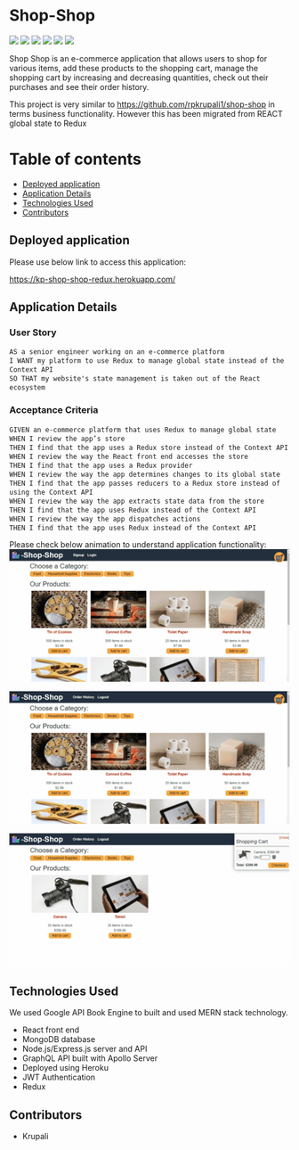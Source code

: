 # Shop-Shop

![](https://img.shields.io/badge/Database-MongoDB-darkgreen?style=flat-square&logo=mongoDB)
![](https://img.shields.io/badge/ExpressJs-grey?style=flat-square&logo=express&logoColor=%2361DAFB)
![](https://img.shields.io/badge/Front_End-React-aqua?style=flat-square&logo=react)
![](https://img.shields.io/badge/NodeJS-darkblue?style=flat-square&logo=nodedotjs)
![](https://img.shields.io/badge/GraphQL-purple?style=flat-square&logo=graphQL)
![](https://img.shields.io/badge/State-Redux-orange?style=flat-square&logo=redux)

Shop Shop is an e-commerce application that allows users to shop for various items, add these products to the shopping cart, manage the shopping cart by increasing and decreasing quantities, check out their purchases and see their order history.

This project is very similar to https://github.com/rpkrupali1/shop-shop in terms business functionality. However this has been migrated from REACT global state to Redux

# Table of contents

- [Deployed application](#deployed-application)
- [Application Details](#application-details)
- [Technologies Used](#technologies-used)
- [Contributors](#contributors)

## Deployed application

Please use below link to access this application:

https://kp-shop-shop-redux.herokuapp.com/

## Application Details

### User Story

    AS a senior engineer working on an e-commerce platform
    I WANT my platform to use Redux to manage global state instead of the Context API
    SO THAT my website's state management is taken out of the React ecosystem

### Acceptance Criteria

    GIVEN an e-commerce platform that uses Redux to manage global state
    WHEN I review the app’s store
    THEN I find that the app uses a Redux store instead of the Context API
    WHEN I review the way the React front end accesses the store
    THEN I find that the app uses a Redux provider
    WHEN I review the way the app determines changes to its global state
    THEN I find that the app passes reducers to a Redux store instead of using the Context API
    WHEN I review the way the app extracts state data from the store
    THEN I find that the app uses Redux instead of the Context API
    WHEN I review the way the app dispatches actions
    THEN I find that the app uses Redux instead of the Context API

Please check below animation to understand application functionality:
![image1](./Assets/22-state-homework-demo-01.gif)

![image2](./Assets/22-state-homework-demo-02.gif)

![image3](./Assets/22-state-homework-demo-03.gif)

## Technologies Used

We used Google API Book Engine to built and used MERN stack technology.

- React front end
- MongoDB database
- Node.js/Express.js server and API
- GraphQL API built with Apollo Server
- Deployed using Heroku
- JWT Authentication
- Redux

## Contributors

- Krupali
